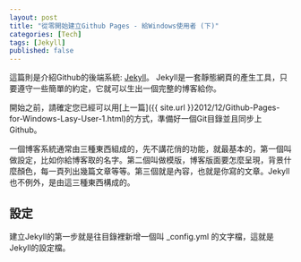 ```yaml
---
layout: post
title: "從零開始建立Github Pages - 給Windows使用者 (下)"
categories: [Tech]
tags: [Jekyll]
published: false
---
```


這篇則是介紹Github的後端系統: [Jekyll](https://github.com/mojombo/jekyll)。
Jekyll是一套靜態網頁的產生工具，只要遵守一些簡單的約定，它就可以生出一個完整的博客給你。

開始之前，請確定您已經可以用[上一篇]({{ site.url }}2012/12/Github-Pages-for-Windows-Lasy-User-1.html)的方式，準備好一個Git目錄並且同步上Github。

一個博客系統通常由三種東西組成的，先不講花俏的功能，就最基本的，第一個叫做設定，比如你給博客取的名字。第二個叫做模版，博客版面要怎麼呈現，背景什麼顏色，每一頁列出幾篇文章等等。第三個就是內容，也就是你寫的文章。Jekyll也不例外，是由這三種東西構成的。

## 設定

建立Jekyll的第一步就是往目錄裡新增一個叫 _config.yml 的文字檔，這就是Jekyll的設定檔。


